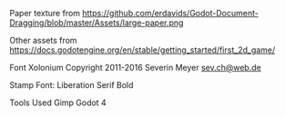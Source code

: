 Paper texture from
https://github.com/erdavids/Godot-Document-Dragging/blob/master/Assets/large-paper.png

Other assets from
https://docs.godotengine.org/en/stable/getting_started/first_2d_game/

Font Xolonium 
Copyright 2011-2016 Severin Meyer <sev.ch@web.de>

Stamp Font: Liberation Serif Bold

Tools Used
Gimp
Godot 4
